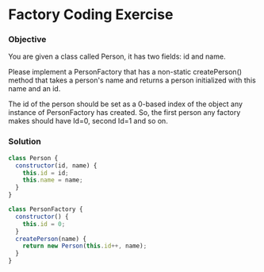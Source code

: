 # Factory Coding Exercise

### Objective

You are given a class called Person, it has two fields: id and name.

Please implement a PersonFactory that has a non-static createPerson() method that takes a person's name and returns a person initialized with this name and an id.

The id of the person should be set as a 0-based index of the object any instance of PersonFactory has created. So, the first person any factory makes should have Id=0, second Id=1 and so on.

### Solution

```javascript
class Person {
  constructor(id, name) {
    this.id = id;
    this.name = name;
  }
}

class PersonFactory {
  constructor() {
    this.id = 0;
  }
  createPerson(name) {
    return new Person(this.id++, name);
  }
}
```
